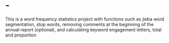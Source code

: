 # -
This is a word frequency statistics project with functions such as jieba word segmentation, stop words, removing comments at the beginning of the annual report (optional), and calculating keyword engagement letters, total and proportion
